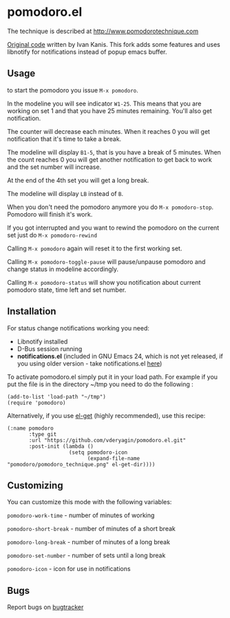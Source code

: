 # pomodoro.el #

The technique is described at http://www.pomodorotechnique.com

[Original code](http://kanis.fr/hg/lisp/ivan/pomodoro.el) written by Ivan
Kanis. This fork adds some features and uses libnotify for notifications
instead of popup emacs buffer.

## Usage ##

to start the pomodoro you issue `M-x pomodoro`.

In the modeline you will see indicator `W1-25`. This means that you are
working on set 1 and that you have 25 minutes remaining. You'll also get
notification.

The counter will decrease each minutes. When it reaches 0 you will get
notification that it's time to take a break.

The modeline will display `B1-5`, that is you have a break of 5 minutes. When
the count reaches 0 you will get another notification to get back to work and
the set number will increase.

At the end of the 4th set you will get a long break.

The modeline will display `LB` instead of `B`.

When you don't need the pomodoro anymore you do `M-x pomodoro-stop`. Pomodoro
will finish it's work.

If you got interrupted and you want to rewind the pomodoro on the current set
just do `M-x pomodoro-rewind`

Calling `M-x pomodoro` again will reset it to the first working set.

Calling `M-x pomodoro-toggle-pause` will pause/unpause pomodoro and change
status in modeline accordingly.

Calling `M-x pomodoro-status` will show you notification about current
pomodoro state, time left and set number.

## Installation ##

For status change notifications working you need:

* Libnotify installed
* D-Bus session running
* **notifications.el** (included in GNU Emacs 24, which is not yet released,
    if you using older version - take notifications.el
    [here](http://bazaar.launchpad.net/~vcs-imports/emacs/trunk/annotate/head%3A/lisp/notifications.el))

To activate pomodoro.el simply put it in your load path. For example if you
put the file is in the directory ~/tmp you need to do the following :

```
(add-to-list 'load-path "~/tmp")
(require 'pomodoro)
```

Alternatively, if you use [el-get](https://github.com/dimitri/el-get) (highly
recommended), use this recipe:

```
(:name pomodoro
       :type git
       :url "https://github.com/vderyagin/pomodoro.el.git"
       :post-init (lambda ()
                    (setq pomodoro-icon
                          (expand-file-name "pomodoro/pomodoro_technique.png" el-get-dir))))
```

## Customizing ##

You can customize this mode with the following variables:

`pomodoro-work-time` - number of minutes of working

`pomodoro-short-break` - number of minutes of a short break

`pomodoro-long-break` - number of minutes of a long break

`pomodoro-set-number` - number of sets until a long break

`pomodoro-icon` - icon for use in notifications

## Bugs ##

Report bugs on [bugtracker](https://github.com/vderyagin/pomodoro.el/issues)
